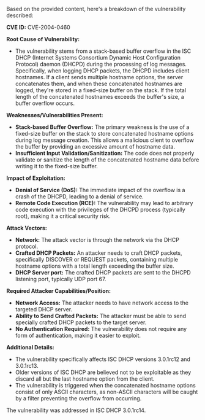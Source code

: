 Based on the provided content, here's a breakdown of the vulnerability described:

**CVE ID:** CVE-2004-0460

**Root Cause of Vulnerability:**
- The vulnerability stems from a stack-based buffer overflow in the ISC DHCP (Internet Systems Consortium Dynamic Host Configuration Protocol) daemon (DHCPD) during the processing of log messages. Specifically, when logging DHCP packets, the DHCPD includes client hostnames. If a client sends multiple hostname options, the server concatenates them, and when these concatenated hostnames are logged, they're stored in a fixed-size buffer on the stack. If the total length of the concatenated hostnames exceeds the buffer's size, a buffer overflow occurs.

**Weaknesses/Vulnerabilities Present:**
- **Stack-based Buffer Overflow:** The primary weakness is the use of a fixed-size buffer on the stack to store concatenated hostname options during log message creation. This allows a malicious client to overflow the buffer by providing an excessive amount of hostname data.
- **Insufficient Input Validation/Sanitization:** The code does not properly validate or sanitize the length of the concatenated hostname data before writing it to the fixed-size buffer.

**Impact of Exploitation:**
- **Denial of Service (DoS):** The immediate impact of the overflow is a crash of the DHCPD, leading to a denial of service.
- **Remote Code Execution (RCE):**  The vulnerability may lead to arbitrary code execution with the privileges of the DHCPD process (typically root), making it a critical security risk.

**Attack Vectors:**
- **Network:** The attack vector is through the network via the DHCP protocol.
- **Crafted DHCP Packets:** An attacker needs to craft DHCP packets, specifically DISCOVER or REQUEST packets, containing multiple hostname options with a total length exceeding the buffer size.
- **DHCP Server port:** The crafted DHCP packets are sent to the DHCPD listening port, typically UDP port 67.

**Required Attacker Capabilities/Position:**
- **Network Access:** The attacker needs to have network access to the targeted DHCP server.
- **Ability to Send Crafted Packets:** The attacker must be able to send specially crafted DHCP packets to the target server.
- **No Authentication Required:** The vulnerability does not require any form of authentication, making it easier to exploit.

**Additional Details:**
- The vulnerability specifically affects ISC DHCP versions 3.0.1rc12 and 3.0.1rc13.
- Older versions of ISC DHCP are believed not to be exploitable as they discard all but the last hostname option from the client.
- The vulnerability is triggered when the concatenated hostname options consist of only ASCII characters, as non-ASCII characters will be caught by a filter preventing the overflow from occurring.

The vulnerability was addressed in ISC DHCP 3.0.1rc14.
